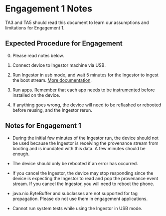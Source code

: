 # Engagement 1 Notes

TA3 and TA5 should read this document to learn our assumptions and
limitations for Engagement 1.

## Expected Procedure for Engagement

0. Please read notes below.

1. Connect device to Ingestor machine via USB.

1. Run Ingestor in usb mode, and wait 5 minutes for the Ingestor to
ingest the boot stream.  [More documentation](cdm-ingestor.md).

1. Run apps.  Remember that each app needs to be
[instrumented](instrumenting-new-app.md) before installed on the
device.

1.  If anything goes wrong, the device will need to be reflashed or
rebooted before reusing, and the Ingestor rerun.

## Notes for Engagement 1

* During the initial few minutes of the Ingestor run, the device
  should not be used because the Ingestor is receiving the provenance
  stream from booting and is inundated with this data.  A few minutes
  should be enough.

* The device should only be rebooted if an error has occurred.

* If you cancel the Ingestor, the device may stop responding since the
  device is expecting the Ingestor to read and pop the provenance
  event stream.  If you cancel the Ingestor, you will need to reboot
  the phone.

* java.nio.ByteBuffer and subclasses are not supported for tag
  propagation.  Please do not use them in engagement applications.

* Cannot run system tests while using the Ingestor in USB mode.

